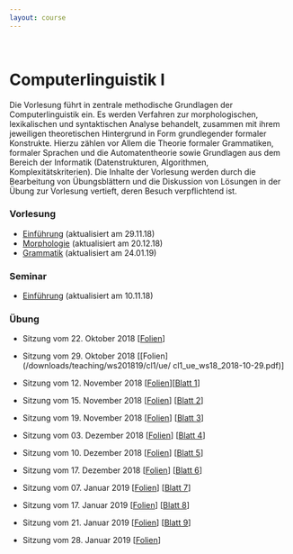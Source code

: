```yaml
---
layout: course
---
```


<br>

# Computerlinguistik I
Die Vorlesung führt in zentrale methodische Grundlagen der Computerlinguistik ein. Es werden Verfahren zur morphologischen, lexikalischen und syntaktischen Analyse behandelt, zusammen mit ihrem jeweiligen theoretischen Hintergrund in Form grundlegender formaler Konstrukte. Hierzu zählen vor Allem die Theorie formaler Grammatiken, formaler Sprachen und die Automatentheorie sowie Grundlagen aus dem Bereich der Informatik (Datenstrukturen, Algorithmen, Komplexitätskriterien). Die Inhalte der Vorlesung werden durch die Bearbeitung von Übungsblättern und die Diskussion von Lösungen in der Übung zur Vorlesung vertieft, deren Besuch verpflichtend ist.

### Vorlesung
* [Einführung](/downloads/teaching/ws201819/cl1/vl/cl1_vl_ws18_part1_06.pdf) (aktualisiert am 29.11.18)
* [Morphologie](/downloads/teaching/ws201819/cl1/vl/cl1_vl_ws18_part2_04.pdf) (aktualisiert am 20.12.18)
* [Grammatik](/downloads/teaching/ws201819/cl1/vl//cl1_vl_ws18_part3_03.pdf) (aktualisiert am 24.01.19)


### Seminar
* [Einführung](/downloads/teaching/ws201819/cl1/se/cl1_s_ws18_part1_02.pdf) (aktualisiert am 10.11.18)

### Übung
* Sitzung vom 22. Oktober 2018 [[Folien](/downloads/teaching/ws201819/cl1/ue/cl1_ue_ws18_2018-10-22.pdf)]

* Sitzung vom 29. Oktober 2018 [[Folien](/downloads/teaching/ws201819/cl1/ue/
cl1_ue_ws18_2018-10-29.pdf)]

* Sitzung vom 12. November 2018 [[Folien](/downloads/teaching/ws201819/cl1/ue/slides_cl1_2018-11-12.pdf)][[Blatt 1](/downloads/teaching/ws201819/cl1/ue/cl1_blatt1_aufgabe.ipynb)]

* Sitzung vom 15. November 2018
[[Folien](/downloads/teaching/ws201819/cl1/ue/slides_cl1_2018-11-15.pdf)]
[[Blatt 2](/downloads/teaching/ws201819/cl1/ue/cl1_blatt2_aufgabe.ipynb)]

* Sitzung vom 19. November 2018
[[Folien](/downloads/teaching/ws201819/cl1/ue/slides_cl1_2018-11-19.pdf)]
[[Blatt 3](/downloads/teaching/ws201819/cl1/ue/cl1_blatt3_aufgabe.ipynb)]

* Sitzung vom 03. Dezember 2018
[[Folien](/downloads/teaching/ws201819/cl1/ue/slides_cl1_2018-12-03.pdf)]
[[Blatt 4](/downloads/teaching/ws201819/cl1/ue/cl1_blatt4_aufgabe.ipynb)]

* Sitzung vom 10. Dezember 2018
[[Folien](/downloads/teaching/ws201819/cl1/ue/slides_cl1_2018-12-10.pdf)]
[[Blatt 5](/downloads/teaching/ws201819/cl1/ue/cl1_blatt5_aufgabe.ipynb)]

* Sitzung vom 17. Dezember 2018
[[Folien](/downloads/teaching/ws201819/cl1/ue/slides_cl1_2018-12-17.pdf)]
[[Blatt 6](/downloads/teaching/ws201819/cl1/ue/cl1_blatt6_aufgabe.ipynb)]

* Sitzung vom 07. Januar 2019
[[Folien](/downloads/teaching/ws201819/cl1/ue/slides_cl1_2019-01-07.pdf)]
[[Blatt 7](/downloads/teaching/ws201819/cl1/ue/cl1_blatt7_aufgabe.zip)]

* Sitzung vom 17. Januar 2019
[[Folien](/downloads/teaching/ws201819/cl1/ue/slides_cl1_2019-01-17.pdf)]
[[Blatt 8](/downloads/teaching/ws201819/cl1/ue/cl1_blatt8_aufgabe.ipynb)]

* Sitzung vom 21. Januar 2019
[[Folien](/downloads/teaching/ws201819/cl1/ue/slides_cl1_2019-01-21.pdf)]
[[Blatt 9](/downloads/teaching/ws201819/cl1/ue/cl1_blatt9_aufgabe.ipynb)]

* Sitzung vom 28. Januar 2019
[[Folien](/downloads/teaching/ws201819/cl1/ue/slides_cl1_2019-01-28.pdf)]
